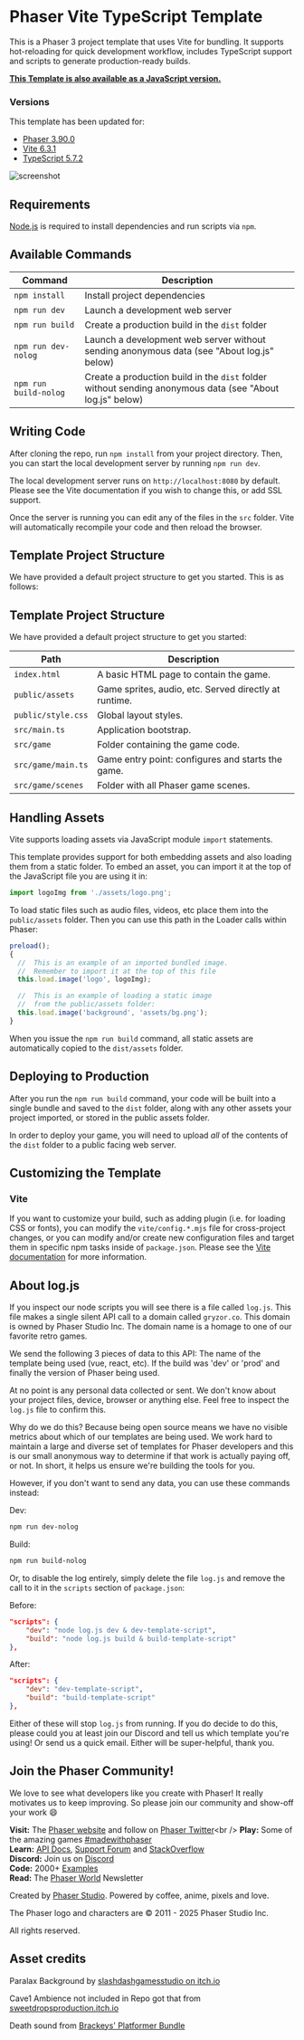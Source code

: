 # Phaser Vite TypeScript Template

This is a Phaser 3 project template that uses Vite for bundling. It supports hot-reloading for quick development workflow, includes TypeScript support and scripts to generate production-ready builds.

**[This Template is also available as a JavaScript version.](https://github.com/phaserjs/template-vite)**

### Versions

This template has been updated for:

- [Phaser 3.90.0](https://github.com/phaserjs/phaser)
- [Vite 6.3.1](https://github.com/vitejs/vite)
- [TypeScript 5.7.2](https://github.com/microsoft/TypeScript)

![screenshot](screenshot.png)

## Requirements

[Node.js](https://nodejs.org) is required to install dependencies and run scripts via `npm`.

## Available Commands

| Command               | Description                                                                                              |
| --------------------- | -------------------------------------------------------------------------------------------------------- |
| `npm install`         | Install project dependencies                                                                             |
| `npm run dev`         | Launch a development web server                                                                          |
| `npm run build`       | Create a production build in the `dist` folder                                                           |
| `npm run dev-nolog`   | Launch a development web server without sending anonymous data (see "About log.js" below)                |
| `npm run build-nolog` | Create a production build in the `dist` folder without sending anonymous data (see "About log.js" below) |

## Writing Code

After cloning the repo, run `npm install` from your project directory. Then, you can start the local development server by running `npm run dev`.

The local development server runs on `http://localhost:8080` by default. Please see the Vite documentation if you wish to change this, or add SSL support.

Once the server is running you can edit any of the files in the `src` folder. Vite will automatically recompile your code and then reload the browser.

## Template Project Structure

We have provided a default project structure to get you started. This is as follows:

## Template Project Structure

We have provided a default project structure to get you started:

| Path               | Description                                           |
| ------------------ | ----------------------------------------------------- |
| `index.html`       | A basic HTML page to contain the game.                |
| `public/assets`    | Game sprites, audio, etc. Served directly at runtime. |
| `public/style.css` | Global layout styles.                                 |
| `src/main.ts`      | Application bootstrap.                                |
| `src/game`         | Folder containing the game code.                      |
| `src/game/main.ts` | Game entry point: configures and starts the game.     |
| `src/game/scenes`  | Folder with all Phaser game scenes.                   |

## Handling Assets

Vite supports loading assets via JavaScript module `import` statements.

This template provides support for both embedding assets and also loading them from a static folder. To embed an asset, you can import it at the top of the JavaScript file you are using it in:

```js
import logoImg from './assets/logo.png';
```

To load static files such as audio files, videos, etc place them into the `public/assets` folder. Then you can use this path in the Loader calls within Phaser:

```js
preload();
{
  //  This is an example of an imported bundled image.
  //  Remember to import it at the top of this file
  this.load.image('logo', logoImg);

  //  This is an example of loading a static image
  //  from the public/assets folder:
  this.load.image('background', 'assets/bg.png');
}
```

When you issue the `npm run build` command, all static assets are automatically copied to the `dist/assets` folder.

## Deploying to Production

After you run the `npm run build` command, your code will be built into a single bundle and saved to the `dist` folder, along with any other assets your project imported, or stored in the public assets folder.

In order to deploy your game, you will need to upload _all_ of the contents of the `dist` folder to a public facing web server.

## Customizing the Template

### Vite

If you want to customize your build, such as adding plugin (i.e. for loading CSS or fonts), you can modify the `vite/config.*.mjs` file for cross-project changes, or you can modify and/or create new configuration files and target them in specific npm tasks inside of `package.json`. Please see the [Vite documentation](https://vitejs.dev/) for more information.

## About log.js

If you inspect our node scripts you will see there is a file called `log.js`. This file makes a single silent API call to a domain called `gryzor.co`. This domain is owned by Phaser Studio Inc. The domain name is a homage to one of our favorite retro games.

We send the following 3 pieces of data to this API: The name of the template being used (vue, react, etc). If the build was 'dev' or 'prod' and finally the version of Phaser being used.

At no point is any personal data collected or sent. We don't know about your project files, device, browser or anything else. Feel free to inspect the `log.js` file to confirm this.

Why do we do this? Because being open source means we have no visible metrics about which of our templates are being used. We work hard to maintain a large and diverse set of templates for Phaser developers and this is our small anonymous way to determine if that work is actually paying off, or not. In short, it helps us ensure we're building the tools for you.

However, if you don't want to send any data, you can use these commands instead:

Dev:

```bash
npm run dev-nolog
```

Build:

```bash
npm run build-nolog
```

Or, to disable the log entirely, simply delete the file `log.js` and remove the call to it in the `scripts` section of `package.json`:

Before:

```json
"scripts": {
    "dev": "node log.js dev & dev-template-script",
    "build": "node log.js build & build-template-script"
},
```

After:

```json
"scripts": {
    "dev": "dev-template-script",
    "build": "build-template-script"
},
```

Either of these will stop `log.js` from running. If you do decide to do this, please could you at least join our Discord and tell us which template you're using! Or send us a quick email. Either will be super-helpful, thank you.

## Join the Phaser Community!

We love to see what developers like you create with Phaser! It really motivates us to keep improving. So please join our community and show-off your work 😄

**Visit:** The [Phaser website](https://phaser.io) and follow on [Phaser Twitter](https://twitter.com/phaser_)<br />
**Play:** Some of the amazing games [#madewithphaser](https://twitter.com/search?q=%23madewithphaser&src=typed_query&f=live)<br />
**Learn:** [API Docs](https://newdocs.phaser.io), [Support Forum](https://phaser.discourse.group/) and [StackOverflow](https://stackoverflow.com/questions/tagged/phaser-framework)<br />
**Discord:** Join us on [Discord](https://discord.gg/phaser)<br />
**Code:** 2000+ [Examples](https://labs.phaser.io)<br />
**Read:** The [Phaser World](https://phaser.io/community/newsletter) Newsletter<br />

Created by [Phaser Studio](mailto:support@phaser.io). Powered by coffee, anime, pixels and love.

The Phaser logo and characters are &copy; 2011 - 2025 Phaser Studio Inc.

All rights reserved.

## Asset credits

Paralax Background by [slashdashgamesstudio on itch.io](https://slashdashgamesstudio.itch.io/cave-background-assets?download)

Cave1 Ambience not included in Repo got that from [sweetdropsproduction.itch.io](https://sweetdropsproduction.itch.io/cave-ambients-1)

Death sound from [Brackeys' Platformer Bundle](https://brackeysgames.itch.io/brackeys-platformer-bundle)
